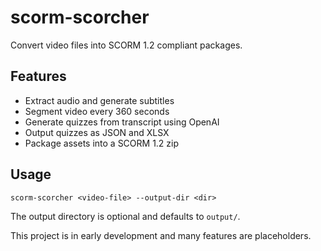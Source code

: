 # scorm-scorcher

Convert video files into SCORM 1.2 compliant packages.

## Features
- Extract audio and generate subtitles
- Segment video every 360 seconds
- Generate quizzes from transcript using OpenAI
- Output quizzes as JSON and XLSX
- Package assets into a SCORM 1.2 zip

## Usage
```
scorm-scorcher <video-file> --output-dir <dir>
```

The output directory is optional and defaults to `output/`.

This project is in early development and many features are placeholders.
